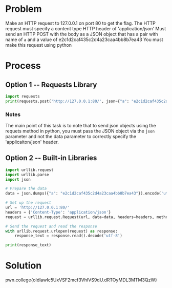 # Problem
Make an HTTP request to 127.0.0.1 on port 80 to get the flag.
The HTTP request must specify a content type HTTP header of 'application/json'
Must send an HTTP POST with the body as a JSON object that has a pair with name of `a` and a value of e2c1d2caf435c2d4a23caa4bb8b7ea43
You must make this request using python

# Process

## Option 1 -- Requests Library
```python
import requests
print(requests.post('http://127.0.0.1:80/', json={"a": "e2c1d2caf435c2d4a23caa4bb8b7ea43"}).text)
```
### Notes
The main point of this task is to note that to send json objects using the requets method in python, you must pass the JSON object via the `json` parameter and not the data parameter to correctly specify the 'applicaiton/json' header.

## Option 2 -- Built-in Libraries

```python 
import urllib.request
import urllib.parse
import json

# Prepare the data
data = json.dumps({"a": "e2c1d2caf435c2d4a23caa4bb8b7ea43"}).encode('utf-8')

# Set up the request
url = 'http://127.0.0.1:80/'
headers = {'Content-Type': 'application/json'}
request = urllib.request.Request(url, data=data, headers=headers, method='POST')

# Send the request and read the response
with urllib.request.urlopen(request) as response:
    response_text = response.read().decode('utf-8')

print(response_text)
```

# Solution
pwn.college{oIdlawIc5UxVSF2mcf3VhIVS9dU.dRTOyMDL3MTM3QzW}